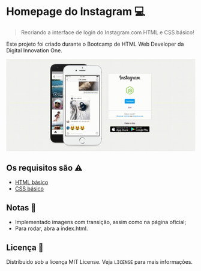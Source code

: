 # Homepage do Instagram 💻

> Recriando a interface de login do Instagram com HTML e CSS básico!

Este projeto foi criado durante o Bootcamp de HTML Web Developer da Digital Innovation One.

![homepage instagram](preview.gif)

## Os requisitos são ⚠

* [HTML básico](https://www.w3schools.com/html/)
* [CSS básico](https://developer.mozilla.org/pt-BR/docs/Web/CSS)

## Notas 💢

- Implementado imagens com transição, assim como na página oficial;
- Para rodar, abra a index.html.

## Licença 📄
Distribuido sob a licença MIT License. Veja `LICENSE` para mais informações.

